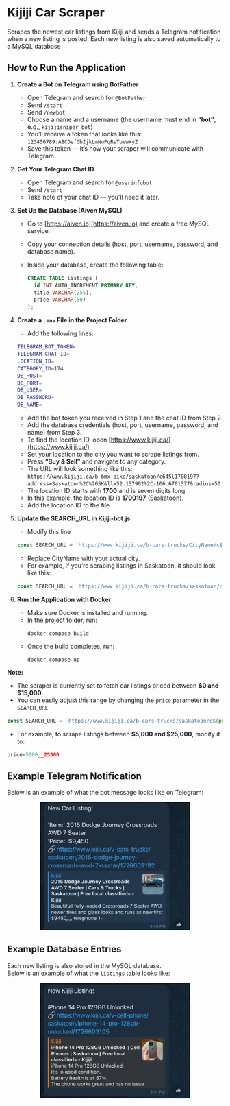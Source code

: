 # Kijiji Car Scraper
Scrapes the newest car listings from Kijiji and sends a Telegram notification when a new listing is posted.
Each new listing is also saved automatically to a MySQL database

## How to Run the Application
1. **Create a Bot on Telegram using BotFather**
   - Open Telegram and search for `@BotFather`
   - Send `/start`
   - Send `/newbot`
   - Choose a name and a username (the username must end in **“bot”**, e.g., `kijijisniper_bot`)
   - You’ll receive a token that looks like this:  
     `123456789:ABCDefGhIjkLmNoPqRsTuVwXyZ`
   - Save this token — it’s how your scraper will communicate with Telegram.

2. **Get Your Telegram Chat ID**
   - Open Telegram and search for `@userinfobot`
   - Send `/start`
   - Take note of your chat ID — you’ll need it later.


3. **Set Up the Database (Aiven MySQL)**
   - Go to [https://aiven.io](https://aiven.io) and create a free MySQL service.  
   - Copy your connection details (host, port, username, password, and database name).  
   - Inside your database, create the following table:

     ```sql
     CREATE TABLE listings (
       id INT AUTO_INCREMENT PRIMARY KEY,
       title VARCHAR(255),
       price VARCHAR(50)
     );
     ```

4.  **Create a `.env` File in the Project Folder**
     - Add the following lines:

     ```bash
     TELEGRAM_BOT_TOKEN=
     TELEGRAM_CHAT_ID=
     LOCATION_ID=
     CATEGORY_ID=174
     DB_HOST=
     DB_PORT=
     DB_USER=
     DB_PASSWORD=
     DB_NAME=
     ```

     - Add the bot token you received in Step 1 and the chat ID from Step 2.
     - Add the database credentials (host, port, username, password, and name) from Step 3.  
     - To find the location ID, open [https://www.kijiji.ca/](https://www.kijiji.ca/)
     - Set your location to the city you want to scrape listings from.
     - Press **“Buy & Sell”** and navigate to any category.
     - The URL will look something like this:  
     `https://www.kijiji.ca/b-bmx-bike/saskatoon/c645l1700197?address=Saskatoon%2C%20SK&ll=52.157902%2C-106.6701577&radius=50`
     - The location ID starts with **1700** and is seven digits long.  
     - In this example, the location ID is **1700197** (Saskatoon).
     - Add the location ID to the file.

5.  **Update the SEARCH_URL in Kijiji-bot.js**
     - Modify this line
  
      ```JavaScript
      const SEARCH_URL = `https://www.kijiji.ca/b-cars-trucks/CityName/c${process.env.CATEGORY_ID}l${process.env.LOCATION_ID}?for-sale-by=ownr&price=0__15000&sort=dateDesc&view=list`;
      ```
     - Replace CityName with your actual city.
     - For example, if you’re scraping listings in Saskatoon, it should look like this:
  
     ```JavaScript
     const SEARCH_URL = `https://www.kijiji.ca/b-cars-trucks/saskatoon/c${process.env.CATEGORY_ID}l${process.env.LOCATION_ID}?for-sale-by=ownr&price=0__15000&sort=dateDesc&view=list`;

6.  **Run the Application with Docker**
    - Make sure Docker is installed and running.
    - In the project folder, run:
       ```docker
       docker compose build
       ```
    - Once the build completes, run:
       ```docker
       docker compose up
       ```
**Note:**  
   - The scraper is currently set to fetch car listings priced between **$0 and $15,000**.  
   - You can easily adjust this range by changing the `price` parameter in the `SEARCH_URL`
 ```javascript
 const SEARCH_URL = `https://www.kijiji.ca/b-cars-trucks/saskatoon/c${process.env.CATEGORY_ID}l${process.env.LOCATION_ID}?for-sale-by=ownr&price=0__15000&sort=dateDesc&view=list`;
 ```
  - For example, to scrape listings between **$5,000 and $25,000**, modify it to:
 ```javascript
 price=5000__25000
 ```
##  Example Telegram Notification


Below is an example of what the bot message looks like on Telegram:

<p align="center">
  <img src="https://raw.githubusercontent.com/abdulrehman36/kijiji-car-sniper/main/assets/IMG_5917.jpg" alt="Telegram Notification Example" width="350"/>
</p>

## Example Database Entries

Each new listing is also stored in the MySQL database.  
Below is an example of what the `listings` table looks like:

<p align="center">
  <img src="https://raw.githubusercontent.com/abdulrehman36/Kijiji-IPhone-Scraper/main/assets/IMG_5914.jpg" alt="Telegram Notification Example" width="350"/>
</p>
